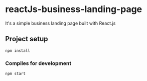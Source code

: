 # reactJs-business-landing-page

It's a simple business landing page built with React.js


## Project setup
```
npm install
```

### Compiles for development
```
npm start
```
